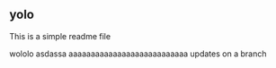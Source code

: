 ## yolo 
This is a simple readme file

wololo
asdassa
aaaaaaaaaaaaaaaaaaaaaaaaaaa
updates on a branch
